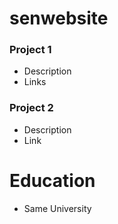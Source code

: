 # senwebsite

### Project 1

- Description
- Links

### Project 2
 - Description
 - Link

# Education

- Same University


